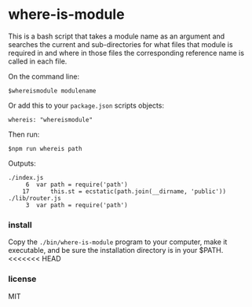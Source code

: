 # where-is-module

This is a bash script that takes a module name as an argument and searches the current and
sub-directories for what files that module is required in and where in those files the 
corresponding reference name is called in each file.

On the command line:
```
$whereismodule modulename
```

Or add this to your `package.json` scripts objects:
```
whereis: "whereismodule"
```

Then run:
```
$npm run whereis path
```

Outputs:
```
./index.js
     6  var path = require('path')
    17      this.st = ecstatic(path.join(__dirname, 'public'))
./lib/router.js
     3  var path = require('path')
```

### install

Copy the `./bin/where-is-module` program to your computer, make it executable, and be sure the
installation directory is in your $PATH.
<<<<<<< HEAD

### license

MIT

